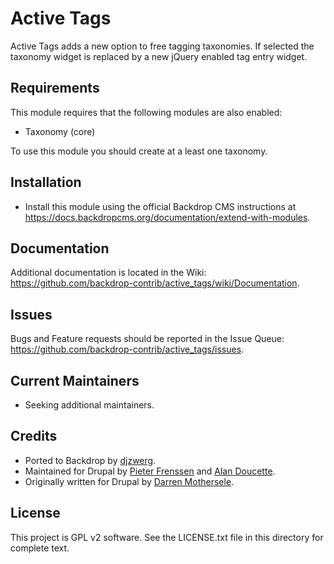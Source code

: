 Active Tags
===========

Active Tags adds a new option to free tagging taxonomies. If selected
the taxonomy widget is replaced by a new jQuery enabled tag entry widget.

Requirements
------------

This module requires that the following modules are also enabled:

 * Taxonomy (core)
 
To use this module you should create at a least one taxonomy.

Installation
------------

- Install this module using the official Backdrop CMS instructions at
  https://docs.backdropcms.org/documentation/extend-with-modules.

Documentation
-------------

Additional documentation is located in the Wiki:
https://github.com/backdrop-contrib/active_tags/wiki/Documentation.

Issues
------

Bugs and Feature requests should be reported in the Issue Queue:
https://github.com/backdrop-contrib/active_tags/issues.

Current Maintainers
-------------------

- Seeking additional maintainers.

Credits
-------

- Ported to Backdrop by [djzwerg](https://github.com/djzwerg).
- Maintained for Drupal by [Pieter Frenssen](https://www.drupal.org/u/pfrenssen) and [Alan Doucette](https://www.drupal.org/u/dragonwize).
- Originally written for Drupal by [Darren Mothersele](https://www.daz.is). 

License
-------

This project is GPL v2 software.
See the LICENSE.txt file in this directory for complete text.